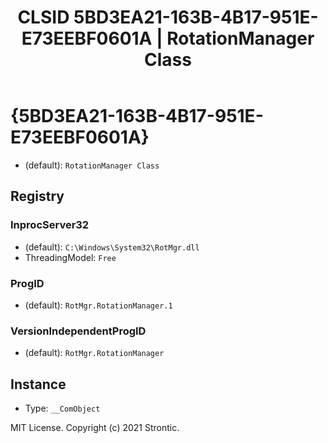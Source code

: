 ﻿---
title: "CLSID 5BD3EA21-163B-4B17-951E-E73EEBF0601A | RotationManager Class"
excerpt: What is COM-Object CLSID 5BD3EA21-163B-4B17-951E-E73EEBF0601A?
---

# {5BD3EA21-163B-4B17-951E-E73EEBF0601A}

* (default): `RotationManager Class`

## Registry


### InprocServer32

* (default): `C:\Windows\System32\RotMgr.dll`
* ThreadingModel: `Free`

### ProgID

* (default): `RotMgr.RotationManager.1`

### VersionIndependentProgID

* (default): `RotMgr.RotationManager`

## Instance

* Type: `__ComObject`

MIT License. Copyright (c) 2021 Strontic.


